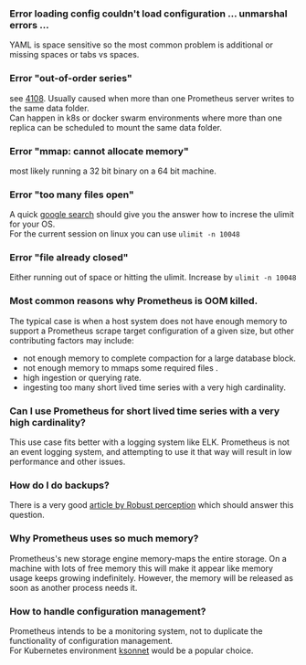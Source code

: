### Error loading config couldn't load configuration ... unmarshal errors ...
YAML is space sensitive so the most common problem is additional or missing spaces or tabs vs spaces.


### Error "out-of-order series"
see [4108](https://github.com/prometheus/prometheus/issues/4108). Usually caused when more than one Prometheus server writes to the same data folder. <br/>
Can happen in k8s or docker swarm environments where more than one replica can be scheduled to mount the same data folder.

### Error "mmap: cannot allocate memory"
most likely running a 32 bit binary on a 64 bit machine.

### Error "too many files open"
A quick [google search](https://www.google.co.uk/search?q=how+to+increase+ulimit) should give you the answer how to increse the ulimit for your OS. <br/>
For the current session on linux you can use `ulimit -n 10048`

### Error "file already closed"
Either running out of space or hitting the ulimit. 
Increase by `ulimit -n 10048`

### Most common reasons why Prometheus is OOM killed.

The typical case is when a host system does not have enough memory to support a Prometheus scrape target configuration of a given size, but other contributing factors may include:

 - not enough memory to complete compaction for a large database block.
 - not enough memory to mmaps some required files .
 - high ingestion or querying rate.
 - ingesting too many short lived time series with a very high cardinality.

### Can I use Prometheus for short lived time series with a very high cardinality?
This use case fits better with a logging system like ELK. Prometheus is not an event logging system, and attempting to use it that way will result in low performance and other issues.

### How do I do backups?
There is a very good [article by Robust perception](https://www.robustperception.io/taking-snapshots-of-prometheus-data/) which should answer this question.

### Why Prometheus uses so much memory?
Prometheus's new storage engine memory-maps the entire storage. On a machine with lots of free memory this will make it appear like memory usage keeps growing indefinitely. However, the memory will be released as soon as another process needs it.

### How to handle configuration management?
Prometheus intends to be a monitoring system, not to duplicate the functionality of configuration management.<br/>
For Kubernetes environment [ksonnet](https://ksonnet.io/) would be a popular choice.


